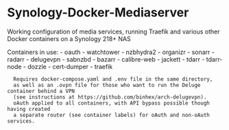 # Synology-Docker-Mediaserver
Working configuration of media services, running Traefik and various other Docker containers on a Synology 218+ NAS

Containers in use:
      - oauth
      - watchtower
      - nzbhydra2
      - organizr
      - sonarr
      - radarr
      - delugevpn
      - sabnzbd
      - bazarr
      - calibre-web
      - jackett
      - tdarr
      - tdarr-node
      - dozzle
      - cert-dumper
      - traefik
      
      Requires docker-compose.yaml and .env file in the same directory,
      as well as an .ovpn file for those who want to run the Deluge container behind a VPN
      (see instructions at https://github.com/binhex/arch-delugevpn).
      oAuth applied to all containers, with API bypass possible though having created
      a separate router (see container labels) for oAuth and non-oAuth services.
